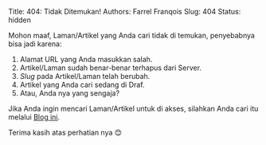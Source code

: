 Title: 404: Tidak Ditemukan!
Authors: Farrel Franqois
Slug: 404
Status: hidden

Mohon maaf, Laman/Artikel yang Anda cari tidak di temukan, penyebabnya bisa jadi karena:

1. Alamat URL yang Anda masukkan salah.
2. Artikel/Laman sudah benar-benar terhapus dari Server.
3. *Slug* pada Artikel/Laman telah berubah.
4. Artikel yang Anda cari sedang di Draf.
5. Atau, Anda nya yang sengaja?

Jika Anda ingin mencari Laman/Artikel untuk di akses, silahkan Anda cari itu melalui [Blog ini](https://farrel.franqois.id).

Terima kasih atas perhatian nya :blush: